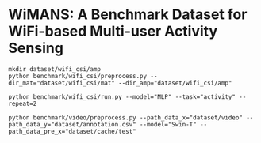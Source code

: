 # WiMANS: A Benchmark Dataset for WiFi-based Multi-user Activity Sensing

```
mkdir dataset/wifi_csi/amp
python benchmark/wifi_csi/preprocess.py --dir_mat="dataset/wifi_csi/mat" --dir_amp="dataset/wifi_csi/amp"

python benchmark/wifi_csi/run.py --model="MLP" --task="activity" --repeat=2

python benchmark/video/preprocess.py --path_data_x="dataset/video" --path_data_y="dataset/annotation.csv" --model="Swin-T" --path_data_pre_x="dataset/cache/test"
```